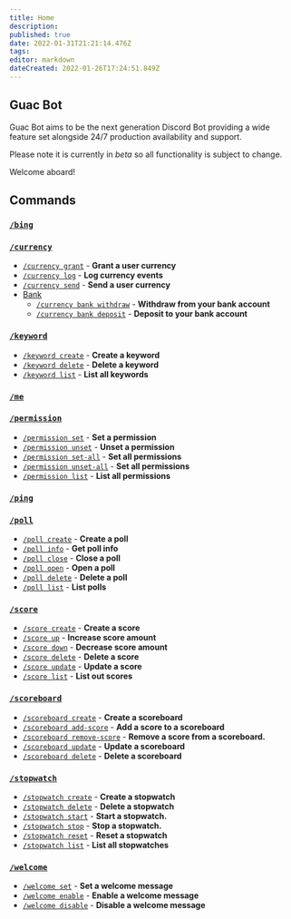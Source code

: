 ```yaml
---
title: Home
description: 
published: true
date: 2022-01-31T21:21:14.476Z
tags: 
editor: markdown
dateCreated: 2022-01-26T17:24:51.849Z
---
```


## Guac Bot

Guac Bot aims to be the next generation Discord Bot providing a wide feature set alongside 24/7 production availability and support.

Please note it is currently in _beta_ so all functionality is subject to change. 

Welcome aboard!

## Commands

### [`/bing`](/commands/bing)

### [`/currency`](/commands/currency)
- [`/currency grant`](/commands/currency#grant-grant-a-user-currency) - **Grant a user currency**
- [`/currency log`](/commands/currency#log-audit-currency-events) - **Log currency events**
- [`/currency send`](/commands/currency#send-send-a-user-currency) - **Send a user currency**
- [Bank](/commands/currency#bank)
  - [`/currency bank withdraw`](/commands/currency#withdraw-withdraw-from-the-bank) - **Withdraw from your bank account**
  - [`/currency bank deposit`](/commands/currency#deposit-deposit-to-the-bank) - **Deposit to your bank account**

### [`/keyword`](/commands/keyword)
- [`/keyword create`](/commands/keyword#create-create-a-keyword) - **Create a keyword**
- [`/keyword delete`](/commands/keyword#delete-delete-a-keyword) - **Delete a keyword**
- [`/keyword list`](/commands/keyword#list-list-all-keywords) - **List all keywords**


### [`/me`](/commands/me)

### [`/permission`](/commands/permission)
- [`/permission set`](/commands/permission#set-set-a-permission) - **Set a permission**
- [`/permission unset`](/commands/permission#unset-unset-a-permission) - **Unset a permission**
- [`/permission set-all`](/commands/permission#set-all-set-all-permissions) - **Set all permissions**
- [`/permission unset-all`](/commands/permission#unset-all-unset-all-permissions) - **Set all permissions**
- [`/permission list`](/commands/permission#list-list-all-permissions) - **List all permissions**



### [`/ping`](/commands/ping)

### [`/poll`](/commands/poll)
- [`/poll create`](/commands/poll#create-create-a-poll) - **Create a poll**
- [`/poll info`](/commands/poll#info-get-poll-info) - **Get poll info**
- [`/poll close`](/commands/poll#close-close-a-poll) - **Close a poll**
- [`/poll open`](/commands/poll#open-open-a-poll) - **Open a poll**
- [`/poll delete`](/commands/poll#delete-delete-a-poll) - **Delete a poll**
- [`/poll list`](/commands/poll#delete-list-a-poll) - **List polls**

### [`/score`](/commands/score)
- [`/score create`](/commands/score#create-create-a-score) - **Create a score**
- [`/score up`](/commands/score#up-increase-score-amount) - **Increase score amount**
- [`/score down`](/commands/score#down-decrease-score-amount) - **Decrease score amount**
- [`/score delete`](/commands/score#delete-delete-a-score) - **Delete a score**
- [`/score update`](/commands/score#update-update-a-score) - **Update a score** 
- [`/score list`](/commands/score#list-list-out-scores) - **List out scores**

### [`/scoreboard`](/commands/scoreboard)
- [`/scoreboard create`](/commands/scoreboard#create-create-a-scoreboard) - **Create a scoreboard**
- [`/scoreboard add-score`](/commands/scoreboard#add-score-add-score-to-scoreboard) - **Add a score to a scoreboard**
- [`/scoreboard remove-score`](/commands/scoreboard#remove-score-remove-score-from-scoreboard) - **Remove a score from a scoreboard.**
- [`/scoreboard update`](/commands/scoreboard#update-update-a-scoreboard) - **Update a scoreboard**
- [`/scoreboard delete`](/commands/scoreboard#delete-delete-a-scoreboard) - **Delete a scoreboard**

### [`/stopwatch`](/commands/stopwatch)
- [`/stopwatch create`](/commands/stopwatch#create-create-a-stopwatch) - **Create a stopwatch**
- [`/stopwatch delete`](/commands/stopwatch#delete-delete-a-stopwatch) - **Delete a stopwatch**
- [`/stopwatch start`](/commands/stopwatch#start-start-a-stopwatch) - **Start a stopwatch.**
- [`/stopwatch stop`](/commands/stopwatch#stop-stop-a-stopwatch) - **Stop a stopwatch.**
- [`/stopwatch reset`](/commands/stopwatch#reset-reset-a-stopwatch) - **Reset a stopwatch**
- [`/stopwatch list`](/commands/stopwatch#list-list-all-stopwatches) - **List all stopwatches**

### [`/welcome`](/commands/welcome)
- [`/welcome set`](/commands/Welcome#set-set-the-welcome-message) - **Set a welcome message**
- [`/welcome enable`](/commands/Welcome#enable-enable-a-welcome-message) - **Enable a welcome message**
- [`/welcome disable`](/commands/Welcome#disable-disable-a-welcome-message) - **Disable a welcome message**
